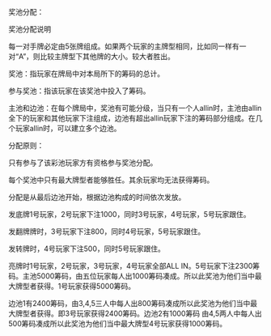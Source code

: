 奖池分配：

奖池分配说明

每一对手牌必定由5张牌组成。如果两个玩家的主牌型相同，比如同一样有一对“A”，则比较主牌型下其他牌的大小。较大者胜出。

奖池：指玩家在牌局中对本局所下的筹码的总计。

参与奖池：指该玩家在该奖池中投入了筹码。

主池和边池：在每个牌局中，奖池有可能分级，当只有一个人allin时，主池由allin全下的玩家和其他玩家下注组成，边池有超出allin玩家下注的筹码部分组成。在几个玩家allin时，可以建立多个边池。

分配原则：

只有参与了该彩池玩家方有资格参与奖池分配。

每个奖池中只有最大牌型者能够胜任。其余玩家均无法获得筹码。

分配是从最后边池开始，根据边池构成的时间依次发放。

发底牌1号玩家，2号玩家下注1000，同时3号玩家，4号玩家，5号玩家跟住。

发翻牌牌时，3号玩家下注800，同时4号玩家，5号玩家跟住。

发转牌时，4号玩家下注500，同时5号玩家跟住。

亮牌时1号玩家，2号玩家，3号玩家，4号玩家全部ALL IN。5号玩家下注2300筹码。主池5000筹码，由五位玩家每人出1000筹码凑成。所以此奖池为他们当中最大牌型者获得。1号玩家获得5000筹码。

边池1有2400筹码，由3,4,5三人中每人出800筹码凑成所以此奖池为他们当中最大牌型者获得。即3号玩家获得2400筹码。边池2有1000筹码 由4,5两人中每人出500筹码凑成所以此奖池为他们当中最大牌型4号玩家获得1000筹码。